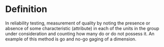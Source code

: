 # Definition

In reliability testing, measurement of quality by noting the presence or
absence of some characteristic (attribute) in each of the units in the
group under consideration and counting how many do or do not possess it.
An example of this method is go and no-go gaging of a dimension.
